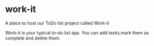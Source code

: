 # work-it
A place to host our ToDo list project called Work-it

Work-it is your typical to-do list app.
You can add tasks,mark them as complete and delete them.
